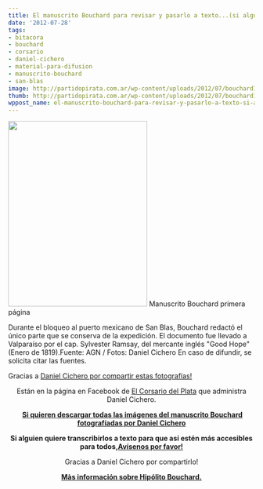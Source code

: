 ```yaml
---
title: El manuscrito Bouchard para revisar y pasarlo a texto...(si alguien quiere)
date: '2012-07-28'
tags:
- bitacora
- bouchard
- corsario
- daniel-cichero
- material-para-difusion
- manuscrito-bouchard
- san-blas
image: http://partidopirata.com.ar/wp-content/uploads/2012/07/bouchard1.jpg
thumb: http://partidopirata.com.ar/wp-content/uploads/2012/07/bouchard1-150x150.jpg
wppost_name: el-manuscrito-bouchard-para-revisar-y-pasarlo-a-texto-si-alguien-quiere
---
```


<a href="http://partidopirata.com.ar/wp-content/uploads/2012/07/bouchard1.jpg"><img class=" wp-image-5615" title="bouchard1" src="http://partidopirata.com.ar/wp-content/uploads/2012/07/bouchard1.jpg" alt="" width="284" height="378" /></a> Manuscrito Bouchard primera página


Durante el bloqueo al puerto mexicano de San Blas, Bouchard redactó el único parte que se conserva de la expedición. El documento fue llevado a Valparaíso por el cap. Sylvester Ramsay, del mercante inglés "Good Hope" (Enero de 1819).Fuente: AGN / Fotos: Daniel Cichero En caso de difundir, se solicita citar las fuentes.

Gracias a <a href="https://www.facebook.com/media/set/?set=a.109677715776736.15541.100002035249035&amp;type=3&amp;l=0304e80a79" target="_blank">Daniel Cichero por compartir estas fotografías!</a>
<p style="text-align: center;">Están en la página en Facebook de <a href="https://www.facebook.com/elcorsario.delplata" target="_blank">El Corsario del Plata</a> que administra Daniel Cichero.</p>
<p style="text-align: center;"><strong> <a href="https://rapidshare.com/files/240761324/manuscritobouchard.rar" target="_blank">Si quieren descargar todas las imágenes del manuscrito Bouchard fotografíadas por Daniel Cichero</a></strong></p>
<p style="text-align: center;"><strong>Si alguien quiere transcribirlos a texto para que así estén más accesibles para todos,<a href="http://partidopirata.com.ar/contacto">Avísenos por favor!</a></strong></p>
<p style="text-align: center;">Gracias a Daniel Cichero por compartirlo!</p>
<p style="text-align: center;"><strong><a href="http://partido-pirata.blogspot.com/2008/03/sobre-hiplito-buchardo-o-bouchard.html">Màs información sobre Hipólito Bouchard.</a></strong></p>
